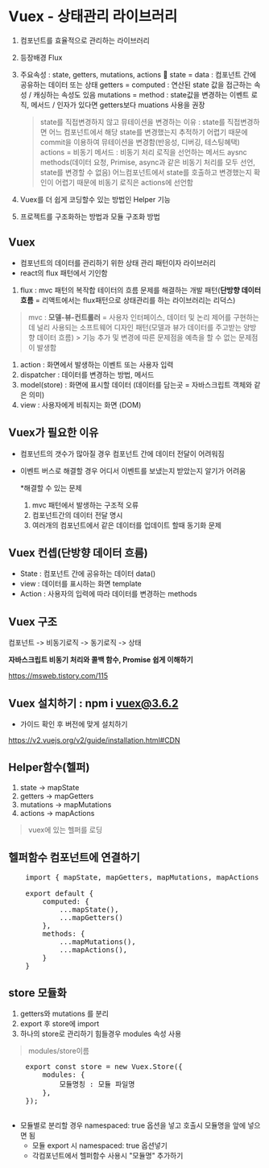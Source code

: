 # Vuex - 상태관리 라이브러리

1. 컴포넌트를 효율적으로 관리하는 라이브러리
2. 등장배경 Flux
3. 주요속성 : state, getters, mutations, actions 🙌
	state = data : 컴포넌트 간에 공유하는 데이터 또는 상태
	getters = computed : 연산된 state 값을 접근하는 속성 / 캐싱하는 속성도 있음
	mutations = method : state값을 변경하는 이벤트 로직, 메서드 / 인자가 있다면 getters보다 muations 사용을 권장
    > state를 직접변경하지 않고 뮤테이션을 변경하는 이유 : state를 직접변경하면 어느 컴포넌트에서 해당 state를 변경했는지 추적하기 어렵기 때문에 commit을 이용하여 뮤테이션을 변경함(반응성, 디버깅, 테스팅혜택)
	actions = 비동기 메서드 : 비동기 처리 로직을 선언하는 메서드 aysnc methods(데이터 요청, Primise, async과 같은 비동기 처리를 모두 선언, state를 변경할 수 없음)
    > 어느컴포넌트에서 state를 호출하고 변경했는지 확인이 어렵기 때문에 비동기 로직은 actions에 선언함

4. Vuex를 더 쉽게 코딩할수 있는 방법인 Helper 기능
5. 프로젝트를 구조화하는 방법과 모듈 구조화 방법


## Vuex
- 컴포넌트의 데이터를 관리하기 위한 상태 관리 패턴이자 라이브러리
- react의 flux 패턴에서 기인함

1. flux : mvc 패턴의 복작합 테이터의 흐름 문제를 해결하는 개발 패턴(**단방향 데이터 흐름** = 리액트에서는 flux패턴으로 상태관리를 하는 라이브러리는 리덕스)
> mvc : **모델-뷰-컨트롤러** = 사용자 인터페이스, 데이터 및 논리 제어를 구현하는데 널리 사용되는 소프트웨어 디자인 패턴(모델과 뷰가 데이터를 주고받는 양방향 데이터 흐름)
    > 기능 추가 및 변경에 따른 문제점을 예측을 할 수 없는 문제점이 발생함

  1. action : 화면에서 발생하는 이벤트 또는 사용자 입력
  2. dispatcher : 데이터를 변경하는 방법, 메서드
  3. model(store) : 화면에 표시할 데이터 (데이터를 담는곳 = 자바스크립트 객체와 같은 의미)
  4. view : 사용자에게 비춰지는 화면 (DOM)

## Vuex가 필요한 이유
- 컴포넌트의 갯수가 많아질 경우 컴포넌트 간에 데이터 전달이 어려워짐
- 이벤트 버스로 해결할 경우 어디서 이벤트를 보냈는지 받았는지 알기가 어려움

    *해결할 수 있는 문제
    1. mvc 패턴에서 발생하는 구조적 오류
    2. 컴포넌트간의 데이터 전달 명시
    3. 여러개의 컴포넌트에서 같은 데이터를 업데이트 할때 동기화 문제

## Vuex 컨셉(단방향 데이터 흐름)
- State : 컴포넌트 간에 공유하는 데이터 data()
- view : 데이터를 표시하는 화면 template
- Action : 사용자의 입력에 따라 데이터를 변경하는 methods

## Vuex 구조
컴포넌트 -> 비동기로직 -> 동기로직 -> 상태

**자바스크립트 비동기 처리와 콜백 함수, Promise 쉽게 이해하기**

<https://msweb.tistory.com/115>


## Vuex 설치하기 : npm i vuex@3.6.2
- 가이드 확인 후 버전에 맞게 설치하기

<https://v2.vuejs.org/v2/guide/installation.html#CDN>


## Helper함수(헬퍼)
1. state -> mapState
2. getters -> mapGetters
3. mutations -> mapMutations
4. actions -> mapActions

> vuex에 있는 헬퍼를 로딩

## 헬퍼함수 컴포넌트에 연결하기
<pre>
    import { mapState, mapGetters, mapMutations, mapActions } from 'vuex';

    export default {
        computed: {
            ...mapState(),
            ...mapGetters()
        },
        methods: {
            ...mapMutations(),
            ...mapActions(),
        }
    }
</pre>

## store 모듈화

1. getters와 mutations 를 분리
2. export 후 store에 import
3. 하나의 store로 관리하기 힘들경우 modules 속성 사용
 >  modules/store이름
 
 <pre>
    export const store = new Vuex.Store({
        modules: {
            모듈명칭 : 모듈 파일명
        },
    });
 </pre>

 - 모듈별로 분리할 경우 namespaced: true 옵션을 넣고 호출시 모듈명을 앞에 넣으면 됨
    - 모듈 export 시 namespaced: true 옵션넣기
    - 각컴포넌트에서 헬퍼함수 사용시 "모듈명" 추가하기
